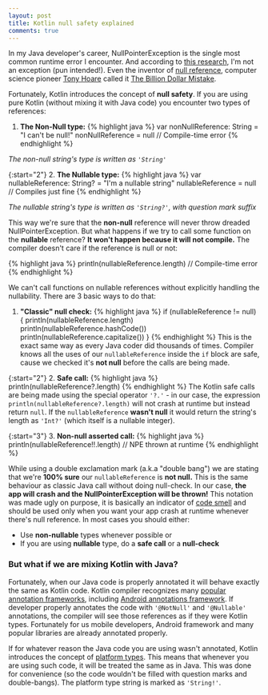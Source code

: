```yaml
---
layout: post
title: Kotlin null safety explained
comments: true
---
```


In my Java developer's career, NullPointerException is the single most common runtime error I encounter.  And according to [this research](http://blog.takipi.com/the-top-10-exceptions-types-in-production-java-applications-based-on-1b-events/), I'm not an exception (pun intended!). Even the inventor of [null reference](https://en.wikipedia.org/wiki/Null_pointer), computer science pioneer [Tony Hoare](https://en.wikipedia.org/wiki/Tony_Hoare) called it [The Billion Dollar Mistake](https://www.infoq.com/presentations/Null-References-The-Billion-Dollar-Mistake-Tony-Hoare).

Fortunately, Kotlin introduces the concept of **null safety**. If you are using pure Kotlin (without mixing it with Java code) you encounter two types of references:

1. **The Non-Null type:**
{% highlight java %}
var nonNullReference: String = "I can't be null!"
nonNullReference = null // Compile-time error
{% endhighlight %}

*The non-null string's type is written as `'String'`*

{:start="2"}
2. **The Nullable type:**
{% highlight java %}
var nullableReference: String? = "I'm a nullable string"
nullableReference = null // Compiles just fine
{% endhighlight %}

*The nullable string's type is written as `'String?'`, with question mark suffix*

This way we're sure that the **non-null** reference will never throw dreaded NullPointerException. But what happens if we try to call some function on the **nullable** reference? **It won't happen because it will not compile.** The compiler doesn't care if the reference is null or not:

{% highlight java %}
println(nullableReference.length) // Compile-time error
{% endhighlight %}

We can't call functions on nullable references without explicitly handling the nullability. There are 3 basic ways to do that:

1. **"Classic" null check:**
{% highlight java %}
if (nullableReference != null) {
    println(nullableReference.length)
    println(nullableReference.hashCode())
    println(nullableReference.capitalize())
}
{% endhighlight %}
This is the exact same way as every Java coder did thousands of times. Compiler knows all the uses of our `nullableReference` inside the `if` block are safe, cause we checked it's **not null** before the calls are being made.

{:start="2"}
2. **Safe call:**
{% highlight java %}
println(nullableReference?.length)
{% endhighlight %}
The Kotlin safe calls are being made using the special operator `'?.'` - in our case, the expression `println(nullableReference?.length)` will not crash at runtime but instead return `null`. If the `nullableReference` **wasn't null** it would return the string's length as `'Int?'` (which itself is a nullable integer).

{:start="3"}
3. **Non-null asserted call:**
{% highlight java %}
println(nullableReference!!.length) // NPE thrown at runtime
{% endhighlight %}

While using a double exclamation mark (a.k.a "double bang") we are stating that we're **100% sure** our `nullableReference` is **not null.** This is the same behaviour as classic Java call without doing null-check. In our case, **the app will crash and the NullPointerException will be thrown!** This notation was made ugly on purpose, it is basically an indicator of [code smell](https://en.wikipedia.org/wiki/Code_smell) and should be used only when you want your app crash at runtime whenever there's null reference. In most cases you should either:

* Use **non-nullable** types whenever possible or
* If you are using **nullable** type, do a **safe call** or a **null-check**

### But what if we are mixing Kotlin with Java?

Fortunately, when our Java code is properly annotated it will behave exactly the same as Kotlin code. Kotlin compiler recognizes many [popular annotation frameworks](https://github.com/JetBrains/kotlin/blob/master/core/descriptor.loader.java/src/org/jetbrains/kotlin/load/java/JvmAnnotationNames.kt), including [Android annotations framework](https://developer.android.com/studio/write/annotations.html). If developer properly annotates the code with `'@NotNull'` and `'@Nullable'` annotations, the compiler will see those references as if they were Kotlin types. Fortunately for us mobile developers, Android framework and many popular libraries are already annotated properly.

If for whatever reason the Java code you are using wasn't annotated, Kotlin introduces the concept of [platform types](https://kotlinlang.org/docs/reference/java-interop.html#null-safety-and-platform-types). This means that whenever you are using such code, it will be treated the same as in Java. This was done for convenience (so the code wouldn't be filled with question marks and double-bangs). The platform type string is marked as `'String!'`.
